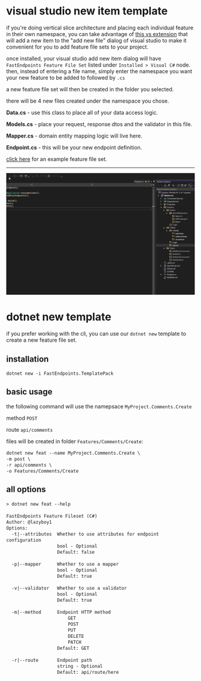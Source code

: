 # visual studio new item template
if you're doing vertical slice architecture and placing each individual feature in their own namespace, you can take advantage of [this vs extension](https://marketplace.visualstudio.com/items?itemName=dj-nitehawk.FastEndpointsVSExtension) that will add a new item to the "add new file" dialog of visual studio to make it convenient for you to add feature file sets to your project.

once installed, your visual studio add new item dialog will have `FastEndpoints Feature File Set` listed under `Installed > Visual C#` node. then, instead of entering a file name, simply enter the namespace you want your new feature to be added to followed by `.cs`

a new feature file set will then be created in the folder you selected.

there will be 4 new files created under the namespace you chose.

**Data.cs** - use this class to place all of your data access logic.

**Models.cs** - place your request, response dtos and the validator in this file.

**Mapper.cs** - domain entity mapping logic will live here.

**Endpoint.cs** - this will be your new endpoint definition.

[click here](https://github.com/dj-nitehawk/MiniDevTo/tree/main/Features/Author/Articles/SaveArticle) for an example feature file set.

---

<a target="_blank" href="../images/vslice.gif">
  <img src="../images/vslice.gif">
</a>

# dotnet new template
if you prefer working with the cli, you can use our `dotnet new` template to create a new feature file set.

## installation
```shell
dotnet new -i FastEndpoints.TemplatePack
```

## basic usage
the following command will use the namepsace `MyProject.Comments.Create`

method `POST` 

route `api/comments`

files will be created in folder `Features/Comments/Create`:

```shell
dotnet new feat --name MyProject.Comments.Create \
-m post \
-r api/comments \
-o Features/Comments/Create
```

## all options
```shell
> dotnet new feat --help

FastEndpoints Feature Fileset (C#)
Author: @lazyboy1
Options:
  -t|--attributes  Whether to use attributes for endpoint configuration
                   bool - Optional
                   Default: false

  -p|--mapper      Whether to use a mapper
                   bool - Optional
                   Default: true

  -v|--validator   Whether to use a validator
                   bool - Optional
                   Default: true

  -m|--method      Endpoint HTTP method
                       GET
                       POST
                       PUT
                       DELETE
                       PATCH
                   Default: GET

  -r|--route       Endpoint path
                   string - Optional
                   Default: api/route/here
```

